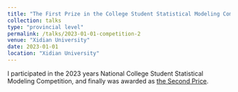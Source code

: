 ```yaml
---
title: "The First Prize in the College Student Statistical Modeling Competition"
collection: talks
type: "provincial level"
permalink: /talks/2023-01-01-competition-2
venue: "Xidian University"
date: 2023-01-01
location: "Xidian University"
---
```


I participated in the 2023 years National College Student Statistical Modeling Competition, and finally was awarded as [the Second Price](/images/competition/统计建模省一.pdf).